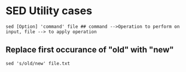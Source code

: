 # SED Utility cases

`sed [Option] 'command' file ## command -->Operation to perform on input, file --> to apply operation`

## Replace first occurance of "old" with "new"
`sed 's/old/new' file.txt`

